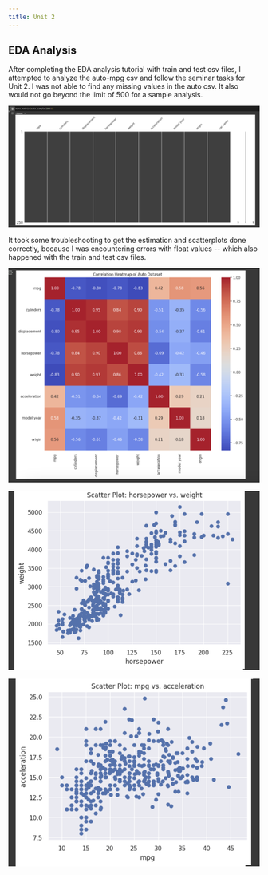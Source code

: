 ```yaml
---
title: Unit 2
---
```

EDA Analysis
--

After completing the EDA analysis tutorial with train and test csv files, I attempted to analyze the auto-mpg csv and follow the seminar tasks for Unit 2. I was not able to find any missing values in the auto csv. It also would not go beyond the limit of 500 for a sample analysis. 

![Missing Value Analysis](https://github.com/inthekhards/inthekhards.github.io/blob/main/docs/Unit2Images/u2mv.png?raw=true)

It took some troubleshooting to get the estimation and scatterplots done correctly, because I was encountering errors with float values -- which also happened with the train and test csv files. 

![Correlation Matrix](https://github.com/inthekhards/inthekhards.github.io/blob/main/docs/Unit2Images/u2cm.png?raw=true)

![Scatter Plot](https://github.com/inthekhards/inthekhards.github.io/blob/main/docs/Unit2Images/u2cp2.png?raw=true)

![Scatter Plot 2](https://github.com/inthekhards/inthekhards.github.io/blob/main/docs/Unit2Images/u2cp1.png?raw=true)
